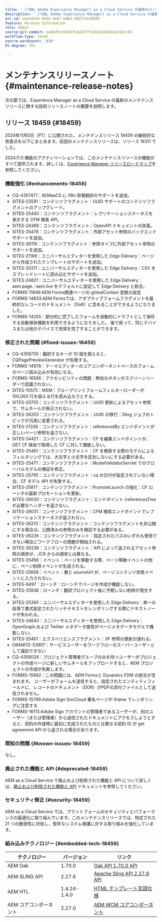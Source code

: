 ```yaml
---
title: ' [!DNL Adobe Experience Manager] as a Cloud Service の最新のメンテナンスリリースノート。'
description: ' [!DNL Adobe Experience Manager] as a Cloud Service の最新のメンテナンスリリースノート。'
exl-id: eee42b4d-9206-4ebf-b88d-d8df14c46094
feature: Release Information
role: Admin
source-git-commit: eadb29c44dd57bda51f77a92a62016eae51dcc65
workflow-type: tm+mt
source-wordcount: '820'
ht-degree: 76%

---
```



# メンテナンスリリースノート {#maintenance-release-notes}

次の節では、Experience Manager as a Cloud Service の最新のメンテナンスリリースに関する技術リリースノートの概要を説明します。

## リリース 18459 {#18459}

2024年11月5日（PT）に公開された、メンテナンスリリース 18459 の継続的な改善点を以下にまとめます。前回のメンテナンスリリースは、リリース 18311 でした。

2024.11.0 機能のアクティベーションでは、このメンテナンスリリースの機能がすべて提供されます。詳しくは、[Experience Manager リリースロードマップ](https://experienceleague.adobe.com/ja/docs/experience-manager-release-information/aem-release-updates/update-releases-roadmap)を参照してください。

### 機能強化 {#enhancements-18459}

* CQ-4357471：AEMaaCS に i18n 辞書翻訳のサポートを追加。
* SITES-23591：コンテンツフラグメント：UUID サポートのコンテンツフラグメントのアップグレード。
* SITES-25440：コンテンツフラグメント：レプリケーションステータスを表示する CFM 検索 API。
* SITES-24369：コンテンツフラグメント：OpenAPI ドキュメントの改善。
* SITES-25478：コンテンツフラグメント：外部アセット参照のバックエンドサポートを追加。
* SITES-26119：コンテンツフラグメント：参照タイプに外部アセット参照のサポートを追加。
* SITES-21199：ユニバーサルエディターを使用した Edge Delivery：ページから作成されたテンプレートのサポートを追加。
* SITES-20311：ユニバーサルエディターを使用した Edge Delivery：CSV をスプレッドシートに読み込むサポートを追加。
* SITES-24821：ユニバーサルエディターを使用した Edge Delivery：aem.page／aem.live をデフォルトに設定して Edge Delivery と統合。
* FORMS-11646:AEM Forms関連ページの globalContext 変数の設定
* FORMS-14833:AEM Formsでは、アダプティブフォームフラグメントを最終的なレコードのドキュメント（DoR）に含めることができるようになりました。
* FORMS-14255：部分的に完了したフォームを自動的にドラフトとして保存する自動保存機能を利用できるようになりました。 後で戻って、同じデバイスまたは他のデバイスで充填を完了することができます。


### 修正された問題 {#fixed-issues-18459}

* CQ-4358730：翻訳するキーが 10 個を超えると、CQPagePreviewGenerator が失敗する。
* FORMS-14978：テーマエディターのコアコンポーネントベースのフォームのページ読み込みが有効になる。
* FORMS-16596：アクセシビリティの問題：無効なボタンがスクリーンリーダーで認識されない。
* SITES-10575：MSM：ブループリントブルームフィルターローダーが 100,000 行を超える行を読み込もうとする。
* SITES-20755：コンテンツフラグメント：UUID 更新によるアセット参照で、サムネールが表示されない。
* SITES-26253：コンテンツフラグメント：UUID の移行：Sling ジョブのトピックが汎用に変更される。
* SITES-21338：コンテンツフラグメント：referencedBy エンドポイントが正しいページ参照を返さない。
* SITES-24421：コンテンツフラグメント：CF を編集エンドポイントが、GET CF 経由で取得した CF に対して機能しない。
* SITES-25461：コンテンツフラグメント：CF を検索する際のモデルによるフィルタリングでは、大文字と小文字を区別しないにする必要がある。
* SITES-25471：コンテンツフラグメント：ModelValidatorServlet でのグローバルモデルの検証を修正。
* SITES-25795：コンテンツフラグメント：cq の日付が設定されていない場合、CF モデル API が失敗する。
* SITES-25817：コンテンツフラグメント：PromoteLaunch の強化：CF ローンチの最新プロモーションを更新。
* SITES-26030：コンテンツフラグメント：エンドポイント /referencesTree が必要なヘッダーを返さない。
* SITES-26031：コンテンツフラグメント：CFM 検索エンドポイントでレプリケーションステータスが返されない。
* SITES-26213：コンテンツフラグメント：コンテンツフラグメントを非公開にする場合は、公開済みの参照のみを検証する必要がある。
* SITES-26226：コンテンツフラグメント：指定されたパスのいずれも使用できない場合にワークフローの問題が開始される。
* SITES-26238：コンテンツフラグメント：API によって返されるアセット参照の順序が、JCR からの順序とは異なる。
* SITES-25456：イベント：ページを移動する際、ページ移動イベントの他に、ページ削除イベントが生成される。
* SITES-25658：イベント：層と sourceUrl が、ページコンテンツ状態イベントに入力されない。
* SITES-6497：ローンチ：ローンチでページを作成が機能しない。
* SITES-25938：ローンチ：翻訳プロジェクト後に予期しない削除が発生する。
* SITES-25393：ユニバーサルエディターを使用した Edge Delivery：単一の段落で書式設定されたリッチテキストをレンダリングする際にテキストノードが失われる。
* SITES-24643：ユニバーサルエディターを使用した Edge Delivery：OpenGraph および Twitter メタデータ属性がページメタデータモデルで機能しない。
* SITES-25401：エクスペリエンスフラグメント：XF 参照の更新が遅れる。
* GRANITE-53907：サービスユーザーをワークフローのスーパーユーザーとして識別できない
* CQ-4358028：プロジェクト管理者グループのみを持つユーザーがプロジェクトの作成ページに新しいサムネールをアップロードすると、AEM プロジェクトの作成が失敗します。
* FORMS-15682：この問題には、AEM Formsと Dynamics FDM の統合が含まれます。 ユーザーがフォームを送信すると、指定されたエンティティフィールドに、レコードのドキュメント（DOR）がPDFの添付ファイルとして送信されません。
* FORMS-15799:Adobe Sign GovCloud 署名ページが iframe でレンダリングに注意する
* FORMS-16113:Adobe Sign アカウントの管理者であるユーザーが、別のユーザー（または管理者）から送信されたドキュメントにアクセスしようとすると、契約の作成時に最初に生成されたものとは異なる契約 ID が get agreement API から返される場合があります。


### 既知の問題 {#known-issues-18459}

なし。

### 廃止された機能と API {#deprecated-18459}

AEM as a Cloud Service で廃止および削除された機能と API について詳しくは、[廃止および削除された機能と API](/help/release-notes/deprecated-removed-features.md) ドキュメントを参照してください。

### セキュリティ修正 {#security-18459}

AEM as a Cloud Service では、プラットフォームのセキュリティとパフォーマンスの最適化に取り組んでいます。このメンテナンスリリースでは、特定された 21 つの脆弱性に対処し、堅牢なシステム保護に対する取り組みを強化しています。

### 組み込みテクノロジー {#embedded-tech-18459}

| テクノロジー | バージョン | リンク |
|---|---|---|
| AEM Oak | 1.70.0 | [Oak API 1.70.0 API](https://www.javadoc.io/doc/org.apache.jackrabbit/oak-api/1.70.0/index.html) |
| AEM SLING API | 2.27.6 | [Apache Sling API 2.27.6 API](https://www.javadoc.io/doc/org.apache.sling/org.apache.sling.api/latest/index.html) |
| AEM HTL | 1.4.24-1.4.0 | [HTML テンプレート言語仕様](https://github.com/adobe/htl-spec) |
| AEM コアコンポーネント | 2.27.0 | [AEM WCM コアコンポーネント](https://github.com/adobe/aem-core-wcm-components) |
